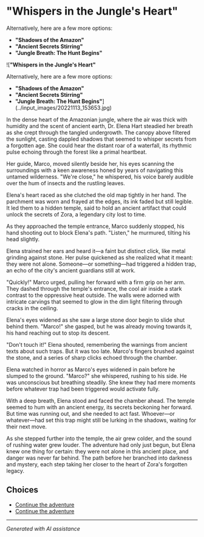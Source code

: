 # **"Whispers in the Jungle's Heart"**

Alternatively, here are a few more options:

* **"Shadows of the Amazon"**
* **"Ancient Secrets Stirring"**
* **"Jungle Breath: The Hunt Begins"**

![**"Whispers in the Jungle's Heart"**

Alternatively, here are a few more options:

* **"Shadows of the Amazon"**
* **"Ancient Secrets Stirring"**
* **"Jungle Breath: The Hunt Begins"**](../input_images/20221113_153653.jpg)

In the dense heart of the Amazonian jungle, where the air was thick with humidity and the scent of ancient earth, Dr. Elena Hart steadied her breath as she crept through the tangled undergrowth. The canopy above filtered the sunlight, casting dappled shadows that seemed to whisper secrets from a forgotten age. She could hear the distant roar of a waterfall, its rhythmic pulse echoing through the forest like a primal heartbeat.

Her guide, Marco, moved silently beside her, his eyes scanning the surroundings with a keen awareness honed by years of navigating this untamed wilderness. "We're close," he whispered, his voice barely audible over the hum of insects and the rustling leaves.

Elena's heart raced as she clutched the old map tightly in her hand. The parchment was worn and frayed at the edges, its ink faded but still legible. It led them to a hidden temple, said to hold an ancient artifact that could unlock the secrets of Zora, a legendary city lost to time.

As they approached the temple entrance, Marco suddenly stopped, his hand shooting out to block Elena's path. "Listen," he murmured, tilting his head slightly.

Elena strained her ears and heard it—a faint but distinct click, like metal grinding against stone. Her pulse quickened as she realized what it meant: they were not alone. Someone—or something—had triggered a hidden trap, an echo of the city's ancient guardians still at work.

"Quickly!" Marco urged, pulling her forward with a firm grip on her arm. They dashed through the temple's entrance, the cool air inside a stark contrast to the oppressive heat outside. The walls were adorned with intricate carvings that seemed to glow in the dim light filtering through cracks in the ceiling.

Elena's eyes widened as she saw a large stone door begin to slide shut behind them. "Marco!" she gasped, but he was already moving towards it, his hand reaching out to stop its descent.

"Don't touch it!" Elena shouted, remembering the warnings from ancient texts about such traps. But it was too late. Marco's fingers brushed against the stone, and a series of sharp clicks echoed through the chamber.

Elena watched in horror as Marco's eyes widened in pain before he slumped to the ground. "Marco?" she whispered, rushing to his side. He was unconscious but breathing steadily. She knew they had mere moments before whatever trap had been triggered would activate fully.

With a deep breath, Elena stood and faced the chamber ahead. The temple seemed to hum with an ancient energy, its secrets beckoning her forward. But time was running out, and she needed to act fast. Whoever—or whatever—had set this trap might still be lurking in the shadows, waiting for their next move.

As she stepped further into the temple, the air grew colder, and the sound of rushing water grew louder. The adventure had only just begun, but Elena knew one thing for certain: they were not alone in this ancient place, and danger was never far behind. The path before her branched into darkness and mystery, each step taking her closer to the heart of Zora's forgotten legacy.


## Choices

* [Continue the adventure](./20221013_170405.md)
* [Continue the adventure](./20221013_140920.md)


---
*Generated with AI assistance*
